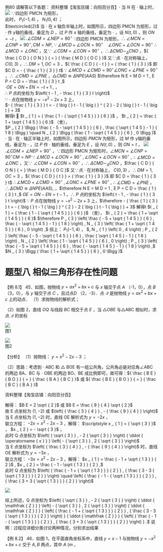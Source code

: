 例80 请解答以下各题：
资料整理【淘宝店铺：向阳百分百】$\cdot$ 当 $N$ 在 $\cdot$ 轴上时，
![](<../../qs_image_DB/专题3-2_一网打尽14类·二次函数的存在性问题（解析版）_/2824837565d49b66e6747046473eac6d10f99afc2e53c77a398ad46ffb63a996.jpg>)
∵四边形 PMCN 为矩形，  
此时， $P _ { 1 } \left( - 1 , 4 \right)$ ， $N _ { \scriptscriptstyle 1 } ( 0 , 4 )$ ；  
$\textcircled{2}$ 当 $\cdot$ 在 $x$ 轴负半轴上时，如图所示，四边形 PMCN 为矩形，过 $\cdot$ 作 y轴的垂线，垂足为 $D$ ，过 $P$ 作 $x$ 轴的垂线，垂足为 $\cdot$ ，设 $N \big ( t , 0 \big )$ ，则 $O N = - t$ ，
![](<../../qs_image_DB/专题3-2_一网打尽14类·二次函数的存在性问题（解析版）_/dfcdf59ac4c6596f76a73241fe1c861981022fb898dce6a98b80acfc5a5d6222.jpg>)
$. \angle C D M = \angle N E P = 9 0 ^ { \circ }$ ∵四边形 PMCN 为矩形，$\therefore \angle M C N = \angle C N P = 9 0 ^ { \circ } , C M = N P ,$ ∵ $\angle M C D + \angle O C N = 9 0 ^ { \circ } \quad \angle O N C + \angle O C N = 9 0 ^ { \circ }$ ∴ $\angle M C D = \angle O N C$ ，又∵ $\angle C D M = \angle C O N = 9 0 ^ { \circ }$ ，$\therefore \Delta C M D \sim _ { \Delta } C N O$ ，${ \frac { C D } { O N } } { = } { \frac { M D } { O C } }$ 又∵点 $\cdot$ 在对称轴上， $C \left( 0 , 3 \right)$ ，$\therefore D M = 1 , O C = 3$ ，${ \frac { C D } { - t } } = { \frac { 1 } { 3 } }$ 即 $C D = - { \frac { 1 } { 3 } } t$ ∵ $\angle M C D + \angle C M D = 9 0 ^ { \circ } \angle O N C + \angle P N E = 9 0 ^ { \circ }$ ，∴ $\angle C M D = \angle P N E$ ，$\scriptstyle \triangle C M D \cong \Delta N P E ( A A S )$
$\therefore N E = M D = 1 , E P = C D = - \frac { 1 } { 3 } t ,$   
$\cdot O E = O N + E N = - t + 1 \ ,$ ，  
∴ $P$ 点的坐标为 $\left( t - 1 , - \frac { 1 } { 3 } t \right)$   
∵ $\cdot$ 点在抛物线 $y = - x ^ { 2 } - 2 x + 3$ 上，  
$- { \frac { 1 } { 3 } } t = - { \big ( } t - 1 { \big ) } ^ { 2 } - 2 { \big ( } t - 1 { \big ) } + 3$   
解得t  $t _ { 1 } = { \frac { 1 - { \sqrt { 1 4 5 } } } { 6 } }$ ， $t _ { 2 } = \frac { 1 + \sqrt { 1 4 5 } } { 6 }$ （舍），  
$P _ { 2 } \Bigg ( \frac { - 5 - \sqrt { 1 4 5 } } { 6 } , \frac { \sqrt { 1 4 5 } - 1 } { 1 8 } \Bigg ) \quad N _ { 2 } \Bigg ( \frac { 1 - \sqrt { 1 4 5 } } { 6 } , 0 \Bigg )$
$\cdot$ 当 $\cdot$ 在 $\cdot$ 轴正半轴上时，如图所示，四边形 $P M C N$ 为矩形，过 $M$ 作 y轴的垂线，垂足为 $\cdot$ ，过 $P$ 作 $\cdot$ 轴的垂线，垂足为 $E$ ，设 $N \big ( t , 0 \big )$ ，则 $O N = t$ ，
![](<../../qs_image_DB/专题3-2_一网打尽14类·二次函数的存在性问题（解析版）_/609c32575783cadbcb4db0586a3092b9553bb10dcc8b9cf0fa288a3c378f99cd.jpg>)
$. \angle C D M = \angle N E P = 9 0 ^ { \circ }$ ，∵四边形 PMCN 为矩形时，$\angle M C N = \angle C N P = 9 0 ^ { \circ } C M = N P$ ∵ $\angle M C D + \angle O C N = 9 0 ^ { \circ } \ , \angle O N C + \angle O C N = 9 0 ^ { \circ } \ ,$ ∴ $\angle M C D = \angle O N C$ ，又∵ $\angle C D M = \angle C O N = 9 0 ^ { \circ }$ ，$\therefore \Delta C M D \sim _ { \Delta } C N O$ ，$\frac { C D } { O N } { = } \frac { M D } { O C }$ 又∵点 $\cdot$ 在对称轴上， $C \left( 0 , 3 \right)$ ，$\therefore D M = 1 , O C = 3$ ，${ \frac { C D } { t } } = { \frac { 1 } { 3 } }$ 即 $C D = \frac { 1 } { 3 } t$ $\therefore \angle M C D + \angle C M D = 9 0 ^ { \circ } \ , \angle O N C + \angle P N E = 9 0 ^ { \circ } \ ,$ ∴ $\angle C M D = \angle P N E$ ，$\therefore \Delta C M D \cong \Delta N P E ( A A S ) ,$ ，$\therefore N E = M D = 1 , E P = C D = \frac { 1 } { 3 } t ,$
$O E = O N - E N = t - 1$ ，∴ $P$ 点的坐标为 $\left( t - 1 , - \frac { 1 } { 3 } t \right)$ ∵ $P$ 点在抛物线 $y = - x ^ { 2 } - 2 x + 3$ 上，$\therefore - { \frac { 1 } { 3 } } t = - { \big ( } t - 1 { \big ) } ^ { 2 } - 2 { \big ( } t - 1 { \big ) } + 3$ 解得t $t _ { 1 } = { \frac { 1 - { \sqrt { 1 4 5 } } } { 6 } }$ （舍）， $t _ { 2 } = \frac { 1 + \sqrt { 1 4 5 } } { 6 }$ $\therefore P _ { 3 } \left( \frac { - 5 + \sqrt { 1 4 5 } } { 6 } , \frac { - \sqrt { 1 4 5 } - 1 } { 1 8 } \right) , N _ { 3 } \left( \frac { 1 + \sqrt { 1 4 5 } } { 6 } , 0 \right) ,$ 综上： $P _ { 1 } \left( - 1 , 4 \right)$ ， $, N _ { 1 } \left( 0 , 4 \right) ; P _ { 2 } \left( \frac { - 5 - \sqrt { 1 4 5 } } { 6 } , \frac { \sqrt { 1 4 5 } - 1 } { 1 8 } \right) , N _ { 2 } \left( \frac { 1 - \sqrt { 1 4 5 } } { 6 } , 0 \right) ; P _ { 3 } \left( \frac { - 5 + \sqrt { 1 4 5 } } { 6 } , \frac { - \sqrt { 1 4 5 } - 1 } { 1 8 } \right) ,$ $N _ { 3 } \Bigg ( \frac { 1 + \sqrt { 1 4 5 } } { 6 } , 0 \Bigg )$
# 题型八 相似三角形存在性问题
【例 8.1】 45．如图，抛物线 $y = a x ^ { 2 } + b x + c$ 与 $x$ 轴交于点 $A$ （-1，0），点 $B$ （3，0），与 $y$ 轴交于点 $C$ ，且过点$D$ （2，-3）．点 $\mathcal { Q }$ 是抛物线 $y = a x ^ { 2 } + b x + c$ 上的动点．
（1）求抛物线的解析式；

（2）如图 2，直线 $O Q$ 与线段 $B C$ 相交于点 $E$ ，当 $\triangle { O B E }$ 与△ABC 相似时，求点 $\mathcal { Q }$ 的坐标

![](<../../qs_image_DB/专题3-2_一网打尽14类·二次函数的存在性问题（解析版）_/72dbfccf528c8a777daaf3a2cee60fb84c504db1a6c073a646685831c53a7415.jpg>)  
图1

![](<../../qs_image_DB/专题3-2_一网打尽14类·二次函数的存在性问题（解析版）_/2ade65b4aaa900d1b40c3250146ce7afc4bc2eb28972f1908f90684a8ea8a277.jpg>)  
图2

【分析】
（1）抛物线： $y = x ^ { 2 } - 2 x - 3$ ；

（2）思路：考虑到 $\cdot$ ABC 和 $\triangle$ BOE 有一组公共角，公共角必是对应角∠ABC 的两边 BA、BC 与 $\cdot$ OBE 的两边 BO、BE 成比例即可，故可得：${ \frac { B E } { B O } } { = } { \frac { B A } { B C } }$ 或 ${ \frac { B E } { B O } } { = } { \frac { B C } { B A } }$

资料整理【淘宝店铺：向阳百分百】

解得： $B E = 2 \sqrt { 2 }$ 或 $B E = \frac { 9 } { 4 } \sqrt { 2 }$   
故 E 点坐标为 $\left( 1 , - 2 \right)$ 或 $\left( { \frac { 3 } { 4 } } , - { \frac { 9 } { 4 } } \right)$   
当 E 点坐标为 $\left( 1 , - 2 \right)$ 时，直线 OE 解析式为 $y = - 2 x$ ，  
联立方程： $- 2 x = x ^ { 2 } - 2 x - 3$ ，解得： $\scriptstyle x _ { 1 } = { \sqrt { 3 } }$ ， $x _ { 2 } = - \sqrt { 3 }$ ，  
此时 Q 点坐标为 $\left( { \sqrt { 3 } } , - 2 { \sqrt { 3 } } \right) { \ddot { \operatorname { x } } } \left( - { \sqrt { 3 } } , 2 { \sqrt { 3 } } \right)$   
当 E 点坐标为 $\left( { \frac { 3 } { 4 } } , - { \frac { 9 } { 4 } } \right)$ 时，直线 OE 解析式为 $y = - 3 x$ ，  
联立方程： $- 3 x = x ^ { 2 } - 2 x - 3$ ，解得： $x _ { 1 } = \frac { - 1 + \sqrt { 1 3 } } { 2 }$ , $x _ { 2 } = \frac { - 1 - \sqrt { 1 3 } } { 2 } ,$   
此时 Q 点坐标为 $\left( { \frac { - 1 + { \sqrt { 1 3 } } } { 2 } } , { \frac { 3 - 3 { \sqrt { 1 3 } } } { 2 } } \right) \quad \left( { \frac { - 1 - { \sqrt { 1 3 } } } { 2 } } , { \frac { 3 + 3 { \sqrt { 1 3 } } } { 2 } } \right)$

![](<../../qs_image_DB/专题3-2_一网打尽14类·二次函数的存在性问题（解析版）_/b0b6195fd74bb2147954535c04fe773292ca6fe033aff3b6ea66ee5ac34d4c99.jpg>)

综上所述，Q 点坐标为 $\left( { \sqrt { 3 } } , - 2 { \sqrt { 3 } } \right) { \ddot { \mathfrak { Z } } } \left( - { \sqrt { 3 } } , 2 { \sqrt { 3 } } \right) { \ddot { \mathfrak { Z } } } { \left( { \frac { - 1 + { \sqrt { 1 3 } } } { 2 } } , { \frac { 3 - 3 { \sqrt { 1 3 } } } { 2 } } \right) } { \ddot { \mathfrak { Z } } } { \left( { \frac { - 1 - { \sqrt { 1 3 } } } { 2 } } , { \frac { 3 + 3 { \sqrt { 1 3 } } } { 2 } } \right) } .$ 说明：过程应详细分类讨论两种情况，分别求出结果

【例 8.2】 46．如图 1，在平面直角坐标系中，直线 $y = x - 1$ 与抛物线 $y = - x ^ { 2 } + b x + c$ 交于 $A , B$ 两点，其中 $A \ ( m$ ，

